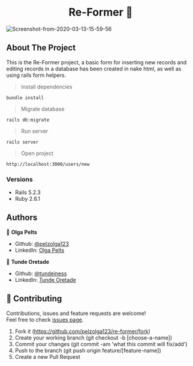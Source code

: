 
<h1 align="center">Re-Former 👋</h1>

<img src="https://i.ibb.co/Y7QVT4X/Screenshot-from-2020-03-13-15-59-56.png" alt="Screenshot-from-2020-03-13-15-59-56" border="0">

## About The Project

This is the Re-Former project, a basic form for inserting new records and editing records in a database has been created in nake html, as well as using rails form helpers.

> Install dependencies
```
bundle install
```
> Migrate database
```
rails db:migrate
```
> Run server
```
rails server

```
> Open project
```
http://localhost:3000/users/new
```

### Versions

* Rails 5.2.3
* Ruby 2.6.1

## Authors

👤 **Olga Pelts**
   - Github: [@pelzolga123](https://github.com/pelzolga123)
   - LinkedIn: [Olga Pelts](https://www.linkedin.com/in/olga-pelts/)

👤 **Tunde Oretade**
   - Github: [@tundeiness](https://github.com/tundeiness)
   - LinkedIn: [Tunde Oretade](https://www.linkedin.com/in/tundeoretade/)


## 🤝 Contributing

Contributions, issues and feature requests are welcome!<br />Feel free to check [issues page](https://github.com/pelzolga123/re-former/issues).

1. Fork it (https://github.com/pelzolga123/re-former/fork)
2. Create your working branch (git checkout -b [choose-a-name])
3. Commit your changes (git commit -am 'what this commit will fix/add')
4. Push to the branch (git push origin feature/[feature-name])
5. Create a new Pull Request

